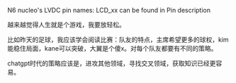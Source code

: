 N6 nucleo's LVDC pin names: LCD_xx can be found in Pin description

越来越觉得人生就是个游戏，我要放轻松。

比如昨天的足球，我应该学会阅读比赛：队友的特点，主席希望更多的球权，kim能稳住局面，kane可以突破，大翼是个傻x。对每个队友都要有不同的策略。

chatgpt时代的策略应该是，进攻其他领域，寻找交叉领域，获取知识已经更容易。
